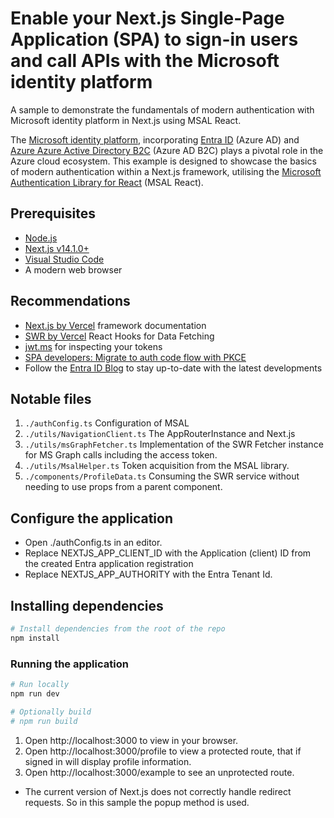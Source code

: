 # Enable your Next.js Single-Page Application (SPA) to sign-in users and call APIs with the Microsoft identity platform
A sample to demonstrate the fundamentals of modern authentication with Microsoft identity platform in Next.js using MSAL React.

The [Microsoft identity platform](https://docs.microsoft.com/azure/active-directory/develop/v2-overview), incorporating [Entra ID](https://learn.microsoft.com/en-au/entra/fundamentals/whatis) (Azure AD) and [Azure Azure Active Directory B2C](https://docs.microsoft.com/azure/active-directory-b2c/overview) (Azure AD B2C) plays a pivotal role in the Azure cloud ecosystem.
This example is designed to showcase the basics of modern authentication within a Next.js framework, utilising the [Microsoft Authentication Library for React](https://github.com/AzureAD/microsoft-authentication-library-for-js/tree/dev/lib/msal-react) (MSAL React).

## Prerequisites

- [Node.js](https://nodejs.org/en/download/)
- [Next.js v14.1.0+](https://nextjs.org/docs/getting-started/installation)
- [Visual Studio Code](https://code.visualstudio.com/download)
- A modern web browser

## Recommendations

- [Next.js by Vercel](https://nextjs.org/docs) framework documentation
- [SWR by Vercel](https://swr.vercel.app) React Hooks for Data Fetching
- [jwt.ms](https://jwt.ms) for inspecting your tokens
- [SPA developers: Migrate to auth code flow with PKCE](https://devblogs.microsoft.com/identity/migrate-to-auth-code-flow/)
- Follow the [Entra ID Blog](https://techcommunity.microsoft.com/t5/microsoft-entra-blog/bg-p/Identity) to stay up-to-date with the latest developments

## Notable files
1. `./authConfig.ts` Configuration of MSAL
2. `./utils/NavigationClient.ts` The AppRouterInstance and Next.js
3. `./utils/msGraphFetcher.ts` Implementation of the SWR Fetcher instance for MS Graph calls including the access token.
4. `./utils/MsalHelper.ts` Token acquisition from the MSAL library.
5. `./components/ProfileData.ts` Consuming the SWR service without needing to use props from a parent component.

## Configure the application

- Open ./authConfig.ts in an editor.
- Replace NEXTJS_APP_CLIENT_ID with the Application (client) ID from the created Entra application registration
- Replace NEXTJS_APP_AUTHORITY with the Entra Tenant Id.

## Installing dependencies
```bash
# Install dependencies from the root of the repo
npm install
```
### Running the application
```bash
# Run locally
npm run dev

# Optionally build
# npm run build
```

1. Open http://localhost:3000 to view in your browser.
2. Open http://localhost:3000/profile to view a protected route, that if signed in will display profile information.
3. Open http://localhost:3000/example to see an unprotected route.

- The current version of Next.js does not correctly handle redirect requests. So in this sample the popup method is used.


